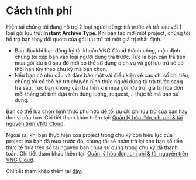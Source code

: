 # Cách tính phí

Hiện tại chúng tôi đang hỗ trợ 2 loại người dùng: trả trước và trả sau với 1 loại gói lưu trữ: **Instant Archive Type**. Khi bạn tạo mới một project, chúng tôi hỗ trợ bạn thay đổi quota của gói lưu trữ tới một giá trị nhất định.

* Ban đầu khi bạn đăng ký tài khoản VNG Cloud thành công, mặc định chúng tôi xếp bạn vào loại người dùng trả trước. Tức là bạn cần trả tiền mua gói lưu trữ sau đó mới có thể sử dụng dịch vụ và gói lưu trữ sẽ có thời hạn tùy theo chu kỳ mà bạn chọn.
* Nếu bạn có nhu cầu và đảm bảo một vài điều kiện về các chỉ số chi tiêu, chúng tôi có thể hỗ trợ chuyển hình thức người dùng từ trả trước sang trả sau. Tức bạn không cần trả tiền khi mua gói lưu trữ, giá trị hóa đơn mỗi tháng sẽ tính dựa trên dung lượng, request,... thực tế mà bạn sử dụng.

Bạn có thể lựa chọn hình thức phù hợp để tối ưu chi phí lưu trữ của bạn hay đơn vị của bạn. Chi tiết tham khảo thêm tại: [Quản lý hóa đơn, chi phí & tài nguyên trên VNG Cloud](https://docs.vngcloud.vn/vng-cloud-document/v/vn/quan-ly-hoa-don-chi-phi-and-tai-nguyen-tren-vng-cloud).

Ngoài ra, khi bạn thực hiện xóa project trong chu kỳ còn hiệu lực của project mà bạn đã mua trước đó, chúng tôi sẽ hoàn trả lại cho bạn số tiền thực tế dựa trên số tài nguyên bạn chưa sử dụng trong chu kỳ đã thanh toán. Chi tiết tham khảo thêm tại: [Quản lý hóa đơn, chi phí & tài nguyên trên VNG Cloud](https://docs.vngcloud.vn/vng-cloud-document/v/vn/quan-ly-hoa-don-chi-phi-and-tai-nguyen-tren-vng-cloud).

Chi tiết tham khảo thêm tại [đây](https://docs.vngcloud.vn/vng-cloud-document/vn/vstorage/object-storage/vstorage-hcm03/cach-tinh-phi).
